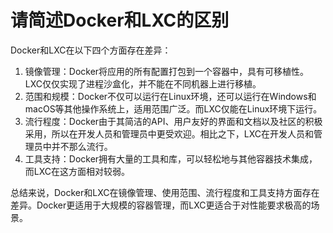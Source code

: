# 请简述Docker和LXC的区别

Docker和LXC在以下四个方面存在差异：

1. 镜像管理：Docker将应用的所有配置打包到一个容器中，具有可移植性。LXC仅仅实现了进程沙盒化，并不能在不同机器上进行移植。
2. 范围和规模：Docker不仅可以运行在Linux环境，还可以运行在Windows和macOS等其他操作系统上，适用范围广泛。而LXC仅能在Linux环境下运行。
3. 流行程度：Docker由于其简洁的API、用户友好的界面和文档以及社区的积极采用，所以在开发人员和管理员中更受欢迎。相比之下，LXC在开发人员和管理员中并不那么流行。
4. 工具支持：Docker拥有大量的工具和库，可以轻松地与其他容器技术集成，而LXC在这方面相对较弱。

总结来说，Docker和LXC在镜像管理、使用范围、流行程度和工具支持方面存在差异。Docker更适用于大规模的容器管理，而LXC更适合于对性能要求极高的场景。

